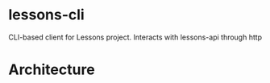 # lessons-cli
CLI-based client for Lessons project. Interacts with lessons-api through http

# Architecture
